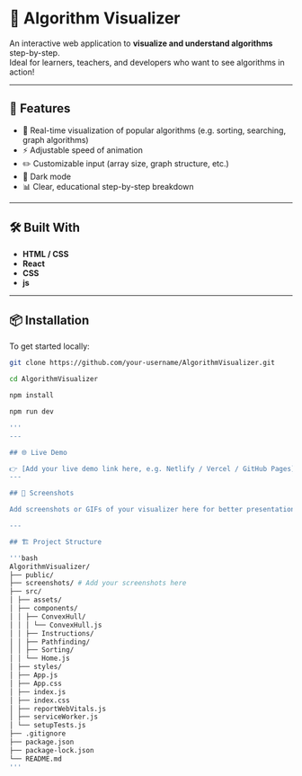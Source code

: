 # 🧠 Algorithm Visualizer

An interactive web application to **visualize and understand algorithms** step-by-step.  
Ideal for learners, teachers, and developers who want to see algorithms in action!

---

## 🚀 Features

- 🔄 Real-time visualization of popular algorithms (e.g. sorting, searching, graph algorithms)
- ⚡ Adjustable speed of animation
- ✏️ Customizable input (array size, graph structure, etc.)
- 🌙 Dark mode 
- 📊 Clear, educational step-by-step breakdown

---

## 🛠 Built With

- **HTML / CSS**
- **React** 
- **CSS** 
- **js**

---

## 📦 Installation

To get started locally:

```bash
git clone https://github.com/your-username/AlgorithmVisualizer.git

cd AlgorithmVisualizer

npm install

npm run dev 

'''
--- 

## 🌐 Live Demo

👉 [Add your live demo link here, e.g. Netlify / Vercel / GitHub Pages]
---

## 📸 Screenshots

Add screenshots or GIFs of your visualizer here for better presentation!

---

## 🏗 Project Structure

'''bash
AlgorithmVisualizer/
├── public/
├── screenshots/ # Add your screenshots here
├── src/
│ ├── assets/
│ ├── components/
│ │ ├── ConvexHull/
│ │ │ └── ConvexHull.js
│ │ ├── Instructions/
│ │ ├── Pathfinding/
│ │ ├── Sorting/
│ │ └── Home.js
│ ├── styles/
│ ├── App.js
│ ├── App.css
│ ├── index.js
│ ├── index.css
│ ├── reportWebVitals.js
│ ├── serviceWorker.js
│ └── setupTests.js
├── .gitignore
├── package.json
├── package-lock.json
└── README.md 
'''